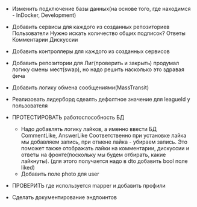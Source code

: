 - Изменить подключение базы данных(на основе того, где находимся - InDocker, Development)

- Добавить сервисы для каждого из созданных репозиториев
  Пользователи
    Нужно искать количество общих подписок?
  Ответы
  Комментарии
  Дискуссии

- Добавить контроллеры для каждого из созданных сервисов

- Добавить репозитории для
  Лиг(проверить и закрыть)
    продумал логику смены мест(swap), но надо решить насколько это здравая фича


- Добавить логику обмена сообщениями(MassTransit)
- Реализовать лидерборд
  сдеалть дефолтное значение для leagueId у пользователя

- ПРОТЕСТИРОВАТЬ работоспособность БД
  - Надо добавлять логику лайков, а именно ввести БД CommentLike, AnswerLike
  Соответственно при установке лайка мы добавляем запись, при отмене лайка - убираем запись.
  Это поможет также отображать лайки на комментарии, дискуссии и ответы на фронте(поскольку мы будем отбирать, какие лайкнуты).
  (для этого получается надо в dto добавить bool поле liked)
  - Добавить поле photo для user

- ПРОВЕРИТЬ где используется mapper и добавить профили

- Сделать документирование эндпоинтов